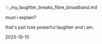 ✨_my_laughter_breaks_fibre_broadband.md  

must i explain?  

that's just how powerful laughter and i am.  

2025-10-15
